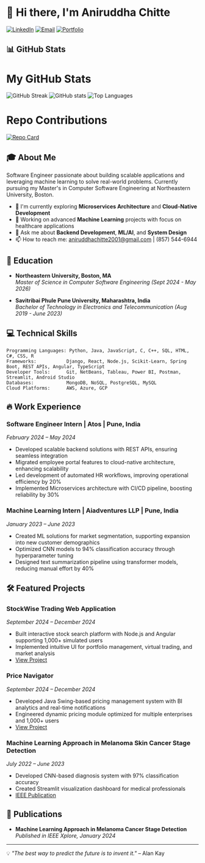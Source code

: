 # 👋 Hi there, I'm Aniruddha Chitte

[![LinkedIn](https://img.shields.io/badge/LinkedIn-0077B5?style=for-the-badge&logo=linkedin&logoColor=white)](https://www.linkedin.com/in/aniruddhachitte)
[![Email](https://img.shields.io/badge/Email-D14836?style=for-the-badge&logo=gmail&logoColor=white)](mailto:aniruddhachitte2001@gmail.com)
[![Portfolio](https://img.shields.io/badge/Portfolio-000000?style=for-the-badge&logo=About.me&logoColor=white)](https://github.com/aniruddhachitte)

## 📊 GitHub Stats
# My GitHub Stats

![GitHub Streak](https://github-readme-streak-stats.herokuapp.com/?user=Aniruddhachitte26&theme=radical)
![GitHub stats](https://github-readme-stats.vercel.app/api?username=Aniruddhachitte26&show_icons=true&theme=radical)
![Top Languages](https://github-readme-stats.vercel.app/api/top-langs/?username=Aniruddhachitte26&layout=compact&theme=radical)
# Repo Contributions
[![Repo Card](https://github-readme-stats.vercel.app/api/pin/?username=Aniruddhachitte26&repo=YOUR_REPO_NAME&theme=radical)](https://github.com/Aniruddhachitte26/YOUR_REPO_NAME)



## 🎓 About Me

Software Engineer passionate about building scalable applications and leveraging machine learning to solve real-world problems. Currently pursuing my Master's in Computer Software Engineering at Northeastern University, Boston.

- 🌱 I'm currently exploring **Microservices Architecture** and **Cloud-Native Development**
- 🔭 Working on advanced **Machine Learning** projects with focus on healthcare applications
- 💬 Ask me about **Backend Development**, **ML/AI**, and **System Design**
- 📫 How to reach me: aniruddhachitte2001@gmail.com | (857) 544-6944

## 🚀 Education

- **Northeastern University, Boston, MA**  
  *Master of Science in Computer Software Engineering (Sept 2024 - May 2026)*

- **Savitribai Phule Pune University, Maharashtra, India**  
  *Bachelor of Technology in Electronics and Telecommunication (Aug 2019 - June 2023)*

## 💻 Technical Skills

```
Programming Languages: Python, Java, JavaScript, C, C++, SQL, HTML, C#, CSS, R
Frameworks:           Django, React, Node.js, Scikit-Learn, Spring Boot, REST APIs, Angular, TypeScript
Developer Tools:      Git, NetBeans, Tableau, Power BI, Postman, Streamlit, Android Studio
Databases:            MongoDB, NoSQL, PostgreSQL, MySQL
Cloud Platforms:      AWS, Azure, GCP
```

## 🔥 Work Experience

### Software Engineer Intern | Atos | Pune, India
*February 2024 – May 2024*
- Developed scalable backend solutions with REST APIs, ensuring seamless integration
- Migrated employee portal features to cloud-native architecture, enhancing scalability
- Led development of automated HR workflows, improving operational efficiency by 20%
- Implemented Microservices architecture with CI/CD pipeline, boosting reliability by 30%

### Machine Learning Intern | Aiadventures LLP | Pune, India
*January 2023 – June 2023*
- Created ML solutions for market segmentation, supporting expansion into new customer demographics
- Optimized CNN models to 94% classification accuracy through hyperparameter tuning
- Designed text summarization pipeline using transformer models, reducing manual effort by 40%

## 🛠️ Featured Projects

### StockWise Trading Web Application
*September 2024 – December 2024*
- Built interactive stock search platform with Node.js and Angular supporting 1,000+ simulated users
- Implemented intuitive UI for portfolio management, virtual trading, and market analysis
- [View Project](https://github.com/aniruddhachitte/stockwise) <!-- Add your actual GitHub link -->

### Price Navigator
*September 2024 – December 2024*
- Developed Java Swing-based pricing management system with BI analytics and real-time notifications
- Engineered dynamic pricing module optimized for multiple enterprises and 1,000+ users
- [View Project](https://github.com/aniruddhachitte/price-navigator) <!-- Add your actual GitHub link -->

### Machine Learning Approach in Melanoma Skin Cancer Stage Detection
*July 2022 – June 2023*
- Developed CNN-based diagnosis system with 97% classification accuracy
- Created Streamlit visualization dashboard for medical professionals
- [IEEE Publication](https://ieeexplore.ieee.org) <!-- Add your actual publication link -->

## 📝 Publications

- **Machine Learning Approach in Melanoma Cancer Stage Detection**  
  *Published in IEEE Xplore, January 2024*

---

💡 *"The best way to predict the future is to invent it."* – Alan Kay
